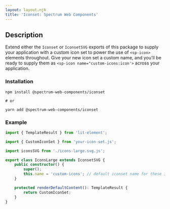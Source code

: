 ```yaml
---
layout: layout.njk
title: 'Iconset: Spectrum Web Components'
---
```

## Description

Extend either the `Iconset` or `IconsetSVG` exports of this package to supply your application with a custom icon set to power the use of `<sp-icon>` elements throughout. Give your new icon set a custom name, and you'll be ready to supply them as `<sp-icon name="custom-icons:icon'>` across your application.

### Installation

```
npm install @spectrum-web-components/iconset

# or

yarn add @spectrum-web-components/iconset
```

### Example

```ts
import { TemplateResult } from 'lit-element';

import { CustomIconSet } from 'your-icon-set.js';

import iconsSVG from './icons-large.svg.js';

export class IconsLarge extends IconsetSVG {
    public constructor() {
        super();
        this.name = 'custom-icons'; // default iconset name for these icons
    }

    protected renderDefaultContent(): TemplateResult {
        return CustomIconSet;
    }
}
```

